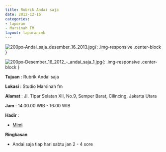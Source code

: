 ```yaml
---
title: Rubrik Andai saja
date: 2012-12-16
categories:
- laporan
- Marsinah FM
layout: laporancmb
---
```



![200px-Andai_saja_desember_16_2013.jpg](/uploads/200px-Andai_saja_desember_16_2013.jpg){: .img-responsive .center-block }

![200px-Desember_16_2012_-_andai_saja_1.jpg](/uploads/200px-Desember_16_2012_-_andai_saja_1.jpg){: .img-responsive .center-block }


**Tujuan** : Rubrik Andai saja 

**Lokasi** : Studio Marsinah fm 

**Alamat** : Jl. Tipar Selatan XII, No.9, Semper Barat, Cilincing, Jakarta Utara 

**Jam** : 14.00.00 WIB - 16:00 WIB 

**Hadir** :
* [Mimi](http://wiki.ciptamedia.org/wiki/Mimi)

**Ringkasan**  
* Andai saja tiap hari sabtu jan 2 - 4 sore
